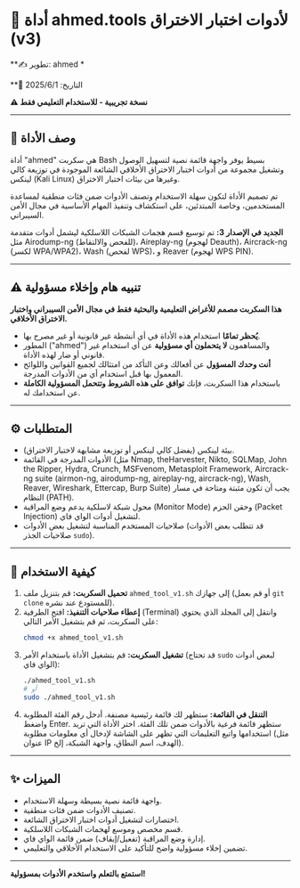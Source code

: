 # 🧰 أداة ahmed.tools لأدوات اختبار الاختراق (v3)

**✍️ تطوير: ahmed *

**📅 التاريخ: 2025/6/1

**⚠️ نسخة تجريبية - للاستخدام التعليمي فقط**

---

## 📝 وصف الأداة

أداة "ahmed" هي سكربت Bash بسيط يوفر واجهة قائمة نصية لتسهيل الوصول وتشغيل مجموعة من أدوات اختبار الاختراق الأخلاقي الشائعة الموجودة في توزيعة كالي لينكس (Kali Linux) وغيرها من بيئات اختبار الاختراق.

تم تصميم الأداة لتكون سهلة الاستخدام وتصنف الأدوات ضمن فئات منطقية لمساعدة المستخدمين، وخاصة المبتدئين، على استكشاف وتنفيذ المهام الأساسية في مجال الأمن السيبراني.

**الجديد في الإصدار 3:** تم توسيع قسم هجمات الشبكات اللاسلكية ليشمل أدوات متقدمة مثل Airodump-ng (للفحص والالتقاط)، Aireplay-ng (لهجوم Deauth)، Aircrack-ng (لكسر WPA/WPA2)، Wash (لفحص WPS)، و Reaver (لهجوم WPS PIN).

---

## ⚠️ تنبيه هام وإخلاء مسؤولية

**هذا السكربت  مصمم للأغراض التعليمية والبحثية فقط في مجال الأمن السيبراني واختبار الاختراق الأخلاقي.**

*   **يُحظر تمامًا** استخدام هذه الأداة في أي أنشطة غير قانونية أو غير مصرح بها.
*   المطور ("ahmed") والمساهمون **لا يتحملون أي مسؤولية** عن أي استخدام غير قانوني أو ضار لهذه الأداة.
*   **أنت وحدك المسؤول** عن أفعالك وعن التأكد من امتثالك لجميع القوانين واللوائح المعمول بها قبل استخدام أي من الأدوات المدرجة.
*   باستخدام هذا السكربت، فإنك **توافق على هذه الشروط وتتحمل المسؤولية الكاملة** عن استخدامك له.

---

## ⚙️ المتطلبات

*   بيئة لينكس (يفضل كالي لينكس أو توزيعة مشابهة لاختبار الاختراق).
*   الأدوات المدرجة في القائمة (مثل Nmap, theHarvester, Nikto, SQLMap, John the Ripper, Hydra, Crunch, MSFvenom, Metasploit Framework, Aircrack-ng suite (airmon-ng, airodump-ng, aireplay-ng, aircrack-ng), Wash, Reaver, Wireshark, Ettercap, Burp Suite) يجب أن تكون مثبتة ومتاحة في مسار النظام (PATH).
*   محول شبكة لاسلكية يدعم وضع المراقبة (Monitor Mode) وحقن الحزم (Packet Injection) لتشغيل أدوات الواي فاي.
*   صلاحيات المستخدم المناسبة لتشغيل بعض الأدوات (قد تتطلب بعض الأدوات صلاحيات الجذر `sudo`).

---

## 🚀 كيفية الاستخدام

1.  **تحميل السكربت:** قم بتنزيل ملف `ahmed_tool_v1.sh` إلى جهازك (أو قم بعمل `git clone` للمستودع عند نشره).
2.  **إعطاء صلاحيات التنفيذ:** افتح الطرفية (Terminal) وانتقل إلى المجلد الذي يحتوي على السكربت، ثم قم بتشغيل الأمر التالي:
    ```bash
    chmod +x ahmed_tool_v1.sh
    ```
3.  **تشغيل السكربت:** قم بتشغيل الأداة باستخدام الأمر (قد تحتاج `sudo` لبعض أدوات الواي فاي):
    ```bash
    ./ahmed_tool_v1.sh 
    # أو
    sudo ./ahmed_tool_v1.sh
    ```
4.  **التنقل في القائمة:** ستظهر لك قائمة رئيسية مصنفة. أدخل رقم الفئة المطلوبة واضغط Enter. ستظهر قائمة فرعية بالأدوات ضمن تلك الفئة. اختر الأداة التي تريد استخدامها واتبع التعليمات التي تظهر على الشاشة لإدخال أي معلومات مطلوبة (مثل عنوان IP الهدف، اسم النطاق، واجهة الشبكة، إلخ).

---

## ✨ الميزات

*   واجهة قائمة نصية بسيطة وسهلة الاستخدام.
*   تصنيف الأدوات ضمن فئات منطقية.
*   اختصارات لتشغيل أدوات اختبار الاختراق الشائعة.
*   قسم مخصص وموسع لهجمات الشبكات اللاسلكية.
*   إدارة وضع المراقبة (تفعيل/إيقاف) ضمن قائمة الواي فاي.
*   تضمين إخلاء مسؤولية واضح للتأكيد على الاستخدام الأخلاقي والتعليمي.

---

**استمتع بالتعلم واستخدم الأدوات بمسؤولية!**

